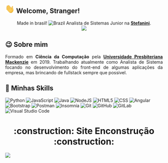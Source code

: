 ## <img src="https://raw.githubusercontent.com/ABSphreak/ABSphreak/master/gifs/Hi.gif" width="30px" style="max-width:100%;">  Welcome, Stranger! 

<p align="center">
  Made in brasil! <img width="16" src="https://image.flaticon.com/icons/png/512/330/330430.png" alt="Brazil" /> Analista de Sistemas Junior na <a href="https://stefanini.com/pt-br"> <strong>Stefanini</strong></a>.
  <br>
  <a href="https://www.linkedin.com/in/guilhermeoliveiralps/" alt="Linkedin">
    <img src="https://img.shields.io/badge/-Linkedin-0e76a8?style=flat-square&logo=Linkedin&logoColor=white&link=https://www.linkedin.com/in/guilhermeoliveiralps/" /></a>
</p>

## :wink: Sobre mim 	
<p align="justify">
  Formado em <strong>Ciência da Computação</strong> pela <a href="https://www.mackenzie.br/"> <strong>Universidade Presbiteriana Mackenzie</strong></a> em 2019. Trabalhando atualmente como Analista de Sistema focando no desenvolvimento do front-end de algumas aplicações da empresa, mas brincando de fullstack sempre que possivel.
</p>

## 🚀 Minhas Skills

![Python](https://img.shields.io/badge/Python-3776AB?style=for-the-badge&logo=python&logoColor=white)
![JavaScript](https://img.shields.io/badge/JavaScript-F7DF1E?style=for-the-badge&logo=javascript&logoColor=black)
![Java](https://img.shields.io/badge/Java-f89820?style=for-the-badge&logo=java&logoColor=black)
![NodeJS](https://img.shields.io/badge/Node.js-43853D?style=for-the-badge&logo=node.js&logoColor=white)
![HTML5](https://img.shields.io/badge/HTML5-E34F26?style=for-the-badge&logo=html5&logoColor=white)
![CSS](https://img.shields.io/badge/CSS3-1572B6?style=for-the-badge&logo=css3&logoColor=white)
![Angular](https://img.shields.io/badge/Angular-DD0031?style=for-the-badge&logo=angular&logoColor=white)
![Bootstrap](https://img.shields.io/badge/Bootstrap-563D7C?style=for-the-badge&logo=bootstrap&logoColor=white)
![Postman](https://img.shields.io/badge/-Postman-333333?style=for-the-badge&logo=postman)
![Insomnia](https://img.shields.io/badge/-Insomnia-6d04dc?style=for-the-badge&logo=insomnia)
![Git](https://img.shields.io/badge/-Git-333333?style=for-the-badge&logo=git)
![GitHub](https://img.shields.io/badge/GitHub-333333?style=for-the-badge&logo=github)
![GitLab](https://img.shields.io/badge/GitLab-333333?style=for-the-badge&logo=gitlab)
![Visual Studio Code](https://img.shields.io/badge/-Visual%20Studio%20Code-ffffff?style=for-the-badge&logo=visual-studio-code&logoColor=007ACC)


<h1 align="center">
:construction: Site Enconstrução :construction:
</h1>

![](https://komarev.com/ghpvc/?username=GLOliver&color=006bed)
